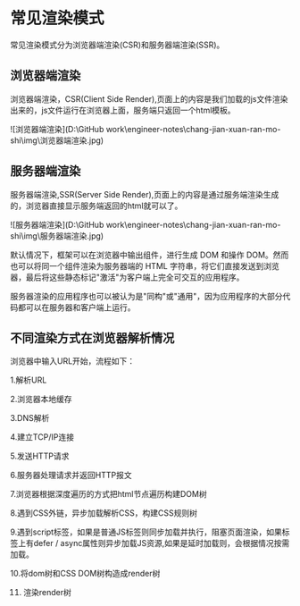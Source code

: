 # 常见渲染模式

常见渲染模式分为浏览器端渲染(CSR)和服务器端渲染(SSR)。

## 浏览器端渲染

浏览器端渲染，CSR(Client Side Render),页面上的内容是我们加载的js文件渲染出来的，js文件运行在浏览器上面，服务端只返回一个html模板。

![浏览器端渲染](D:\GitHub work\engineer-notes\chang-jian-xuan-ran-mo-shi\img\浏览器端渲染.jpg)

## 服务器端渲染

服务器端渲染,SSR(Server Side Render),页面上的内容是通过服务端渲染生成的，浏览器直接显示服务端返回的html就可以了。

![服务器端渲染](D:\GitHub work\engineer-notes\chang-jian-xuan-ran-mo-shi\img\服务器端渲染.jpg)

默认情况下，框架可以在浏览器中输出组件，进行生成 DOM 和操作 DOM。然而也可以将同一个组件渲染为服务器端的 HTML 字符串，将它们直接发送到浏览器，最后将这些静态标记"激活"为客户端上完全可交互的应用程序。

服务器渲染的应用程序也可以被认为是"同构"或"通用"，因为应用程序的大部分代码都可以在服务器和客户端上运行。

## 不同渲染方式在浏览器解析情况

浏览器中输入URL开始，流程如下：

1.解析URL

2.浏览器本地缓存

3.DNS解析

4.建立TCP/IP连接

5.发送HTTP请求

6.服务器处理请求并返回HTTP报文

7.浏览器根据深度遍历的方式把html节点遍历构建DOM树

8.遇到CSS外链，异步加载解析CSS，构建CSS规则树

9.遇到script标签，如果是普通JS标签则同步加载并执行，阻塞页面渲染，如果标签上有defer / async属性则异步加载JS资源,如果是延时加载则，会根据情况按需加载。

10.将dom树和CSS DOM树构造成render树

11. 渲染render树

